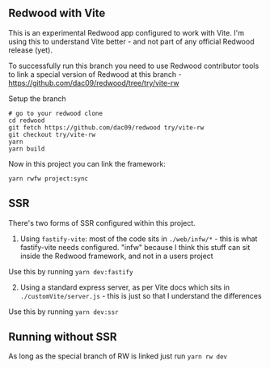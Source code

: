 ## Redwood with Vite

This is an experimental Redwood app configured to work with Vite. I'm using this to understand Vite better - and not part of any official Redwood release (yet).

To successfully run this branch you need to use Redwood contributor tools to link a special version of Redwood at this branch - https://github.com/dac09/redwood/tree/try/vite-rw

Setup the branch
```
# go to your redwood clone
cd redwood
git fetch https://github.com/dac09/redwood try/vite-rw
git checkout try/vite-rw
yarn
yarn build
```

Now in this project you can link the framework:
```
yarn rwfw project:sync
```


## SSR
There's two forms of SSR configured within this project.

1. Using `fastify-vite`: most of the code sits in `./web/infw/*` - this is what fastify-vite needs configured. "infw" because I think this stuff can sit inside the Redwood framework, and not in a users project

Use this by running `yarn dev:fastify`

2. Using a standard express server, as per Vite docs which sits in `./customVite/server.js` - this is just so that I understand the differences

Use this by running `yarn dev:ssr`

## Running without SSR
As long as the special branch of RW is linked just run `yarn rw dev`
